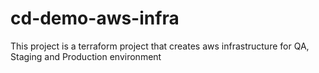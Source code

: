 # cd-demo-aws-infra
This project is a terraform project that creates aws infrastructure for QA, Staging and Production environment
